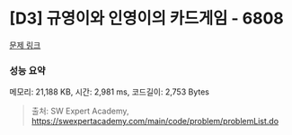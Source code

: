 # [D3] 규영이와 인영이의 카드게임 - 6808 

[문제 링크](https://swexpertacademy.com/main/code/problem/problemDetail.do?contestProbId=AWgv9va6HnkDFAW0) 

### 성능 요약

메모리: 21,188 KB, 시간: 2,981 ms, 코드길이: 2,753 Bytes



> 출처: SW Expert Academy, https://swexpertacademy.com/main/code/problem/problemList.do
